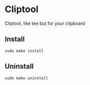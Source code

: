 # Cliptool
 Cliptool, like tee but for your clipboard


## Install
```
sudo make install
```
## Uninstall
```
sudo make uninstall
```
